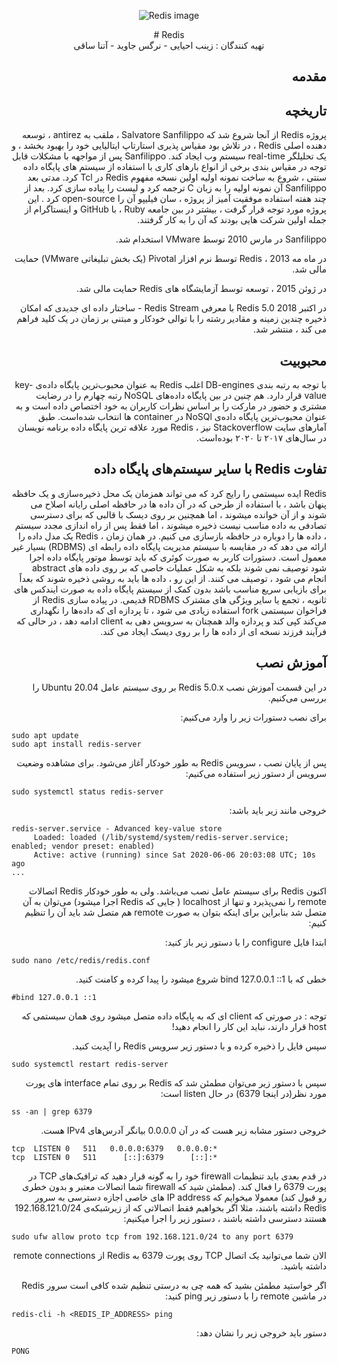 

<p align="center" style="text-align:center" >
  <img src="https://cdn4.iconfinder.com/data/icons/redis-2/1451/Untitled-2-512.png" alt="Redis image"/>
</p>

<center># Redis </center>

 <center> تهیه کنندگان : زینب احیایی - نرگس جاوید - آتنا ساقی </center>
<div dir="rtl">

##  مقدمه 


## تاریخچه 
پروژه Redis از آنجا شروع شد که Salvatore Sanfilippo ، ملقب به antirez ، توسعه دهنده اصلی Redis ، در تلاش بود مقیاس پذیری استارتاپ ایتالیایی خود را بهبود بخشد ، و یک تحلیلگر real-time  سیستم وب ایجاد کند. Sanfilippo پس از مواجهه با مشکلات قابل توجه در مقیاس بندی برخی از انواع بارهای کاری با استفاده از سیستم های پایگاه داده سنتی ، شروع به ساخت نمونه اولیه اولین نسخه مفهوم Redis در Tcl کرد. مدتی بعد Sanfilippo آن نمونه اولیه را به زبان C ترجمه كرد و لیست را پیاده سازی كرد. بعد از چند هفته استفاده موفقیت آمیز از پروژه ، سان فیلیپو آن را open-source کرد . این پروژه مورد توجه قرار گرفت ، بیشتر در بین جامعه Ruby ، با GitHub و اینستاگرام از جمله اولین شرکت هایی بودند که آن را به کار گرفتند. 

Sanfilippo در مارس 2010 توسط VMware استخدام شد.

در ماه مه 2013 ، Redis توسط نرم افزار Pivotal (یک بخش تبلیغاتی VMware) حمایت مالی شد.

در ژوئن 2015 ، توسعه توسط آزمایشگاه های Redis حمایت مالی شد.

در اکتبر 2018 Redis 5.0 با معرفی Redis Stream - ساختار داده ای جدیدی که امکان ذخیره چندین زمینه و مقادیر رشته را با توالی خودکار و مبتنی بر زمان در یک کلید فراهم می کند ، منتشر شد. 


## محبوبیت 


با توجه به رتبه بندی DB-engines اغلب Redis به عنوان محبوب‌ترین پایگاه داده‌ی key-value قرار دارد. هم چنین در بین پایگاه‌ داده‌های NoSQL رتبه چهارم را در رضایت مشتری و حضور در مارکت را بر اساس نظرات کاربران به خود اختصاص داده است و به عنوان محبوب‌ترین پایگاه داده‌ی NoSQl در container ها انتخاب شده‌است.
طبق آمارهای سایت Stackoverflow نیز ، Redis مورد علاقه ترین پایگاه داده  برنامه نویسان در سال‌های ۲۰۱۷ تا ۲۰۲۰ بوده‌است.


##  تفاوت Redis با سایر سیستم‌های پایگاه داده‌ 

Redis ایده سیستمی را رایج کرد که می تواند همزمان یک محل ذخیره‌سازی و یک حافظه پنهان باشد ، با استفاده از طرحی که در آن داده ها در حافظه اصلی رایانه اصلاح می شوند و از آن خوانده میشوند ، اما همچنین بر روی دیسک با قالبی که برای دسترسی تصادفی به داده مناسب نیست ذخیره میشوند ، اما فقط پس از راه اندازی مجدد سیستم ، داده ها را دوباره در حافظه بازسازی می کنیم.
 در همان زمان ، Redis یک مدل داده را ارائه می دهد که در مقایسه با سیستم مدیریت پایگاه داده رابطه ای (RDBMS) بسیار غیر معمول است. دستورات کاربر به صورت کوئری که باید توسط موتور پایگاه داده اجرا شود توصیف نمی شوند بلکه به شکل عملیات خاصی که بر روی داده های abstract انجام می شود ، توصیف می کنند. از این رو ، داده ها باید به روشی ذخیره شوند که بعداً برای بازیابی سریع مناسب باشد  بدون کمک از سیستم پایگاه داده به صورت ایندکس های ثانویه ، تجمع یا سایر ویژگی های مشترک RDBMS قدیمی. 
در پیاده سازی Redis از فراخوان سیستمی fork استفاده زیادی می شود ، تا پردازه ای که داده‌ها را  نگهداری می‌کند کپی کند و پردازه والد همچنان به سرویس دهی به client ادامه دهد ، در حالی که فرآیند فرزند نسخه ای از داده ها را بر روی دیسک ایجاد می کند.



## آموزش نصب 

در این قسمت آموزش نصب Redis 5.0.x بر روی سیستم‌ عامل Ubuntu 20.04 را بررسی می‌کنیم.

برای نصب دستورات زیر را وارد می‌کنیم:



<div dir="ltr">

```
sudo apt update
sudo apt install redis-server
```

</div>




پس از پایان نصب ، سرویس Redis به طور خودکار آغاز می‌شود. برای مشاهده وضعیت سرویس از دستور زیر استفاده می‌کنیم:


<div dir="ltr">

```
sudo systemctl status redis-server
```

</div>



خروجی مانند زیر باید باشد:



<div dir="ltr">

```
redis-server.service - Advanced key-value store
     Loaded: loaded (/lib/systemd/system/redis-server.service; enabled; vendor preset: enabled)
     Active: active (running) since Sat 2020-06-06 20:03:08 UTC; 10s ago
...
```

</div>


اکنون Redis برای سیستم عامل نصب می‌باشد. ولی به طور خودکار Redis اتصالات remote را نمی‌پذیرد و تنها از localhost ( جایی که Redis اجرا میشود) می‌توان به آن متصل شد بنابراین برای اینکه بتوان به صورت remote هم متصل شد باید آن را تنظیم کنیم:

ابتدا فایل configure را با دستور زیر باز کنید:


<div dir="ltr">

```
sudo nano /etc/redis/redis.conf
```

</div>

خطی که با bind 127.0.0.1 ::1 شروع میشود را پیدا کرده و کامنت کنید. 


 
<div dir="ltr">

```
#bind 127.0.0.1 ::1
```

</div>

توجه : در صورتی که client ای که به پایگاه داده متصل میشود روی همان سیستمی که host قرار دارند، نباید این کار را انجام دهید!

سپس فایل را ذخیره کرده و با دستور زیر سرویس Redis را آپدیت کنید.



<div dir="ltr">

```
sudo systemctl restart redis-server
```

</div>

سپس با دستور زیر می‌توان مطمئن شد که Redis بر روی تمام interface  های پورت مورد نظر(در اینجا 6379) در حال listen است:


<div dir="ltr">

```
ss -an | grep 6379
```

</div>


خروجی دستور مشابه زیر هست که در آن 0.0.0.0 بیانگر آدرس‌های IPv4 هست.



<div dir="ltr">

```
tcp  LISTEN 0   511   0.0.0.0:6379   0.0.0.0:*
tcp  LISTEN 0   511      [::]:6379      [::]:* 
```

</div>

 در قدم بعدی باید تنظیمات firewall خود را به گونه قرار دهید که ترافیک‌های TCP در پورت 6379 را فعال کند.
 (مطمئن شید که firewall شما اتصالات معتبر و بدون خطری رو قبول کند)
معمولا میخوایم که IP address های خاصی اجازه دسترسی به سرور Redis داشته باشند، مثلا اگر بخواهیم فقط اتصالاتی که از زیرشبکه‌ی 192.168.121.0/24 هستند دسترسی داشته باشند ، دستور زیر را اجرا میکنیم:


<div dir="ltr">

```
sudo ufw allow proto tcp from 192.168.121.0/24 to any port 6379
```

</div>
 
 
 الان شما می‌توانید یک اتصال TCP روی پورت 6379 به Redis از remote connections داشته باشید.
 
اگر خواستید مطمئن بشید که همه چی به درستی تنظیم شده کافی است  سرور Redis در ماشین remote را با دستور زیر ping کنید:

<div dir="ltr">

```
redis-cli -h <REDIS_IP_ADDRESS> ping
```

</div>


دستور باید خروجی زیر را نشان دهد:

 


<div dir="ltr">

```
PONG
```

</div>



 
</div>
